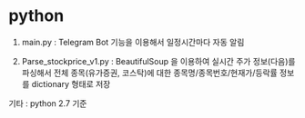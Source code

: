 # python

1. main.py : Telegram Bot 기능을 이용해서 일정시간마다 자동 알림

2. Parse_stockprice_v1.py : BeautifulSoup 을 이용하여 실시간 주가 정보(다음)를 파싱해서 전체 종목(유가증권, 코스탁)에 대한 종목명/종목번호/현재가/등락률 정보를 dictionary 형태로 저장


기타 : python 2.7 기준
